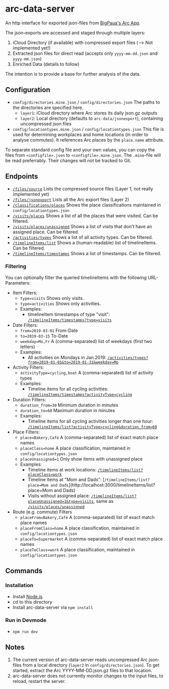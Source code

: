 # arc-data-server

An http interface for exported json-files from [BigPaua's Arc App](https://www.bigpaua.com/arcapp/privacy).

The json-exports are accessed and staged through multiple layers:

1. iCloud Directory (if available) with compressed export files (--> Not implemented yet!)
1. Extracted json files for direct read (accepts only `yyyy-mm-dd.json` and `yyyy-mm.json`)
1. Enriched Data (details to follow)

The intention is to provide a base for further analysis of the data.

## Configuration

* `config/directories.mine.json` / `config/directories.json` The paths to the directories are specified here.
  * `layer1`: iCloud directory where Arc stores its daily json.gz outputs
  * `layer2`: Local directory (defaults to `arc-data/jsonexport`), containing uncompressed json files
* `config/locationtypes.mine.json` / `config/locationtypes.json` This file is used for determining workplaces and home locations (in order to analyse commutes). It references Arc places by the `place.name` attribute.

To separate standard config file and your own values, you can copy the files from `<configfile>.json` to `<configfile>.mine.json`. The `.mine`-file will be read preferrably. Their changes will not be tracked to Git.

## Endpoints

* [`/files/source`](http://localhost:3000/files/source) Lists the compressed source files (Layer 1, not really implemented yet)
* [`/files/jsonexport`](http://localhost:3000/files/jsonexport) Lists all the Arc export files (Layer 2)
* [`/classifications/places`](http://localhost:3000/classifications/places) Shows the place classifications maintained in `config/locationtypes.json`
* [`/visits/places`](http://localhost:3000/visits/places) Shows a list of all the places that were visited. Can be filtered.
* [`/visits/places/unassigned`](http://localhost:3000/visits/places/unassigned) Shows a list of visits that don't have an assigned place. Can be filtered.
* [`/activities/types`](http://localhost:3000/activities/types) Shows a list of all activity types. Can be filtered.
* [`/timelineItems/list`](http://localhost:3000/timelineItems/list) Shows a (human-readable) list of timelineItems. Can be filtered.
* [`/timelineItems/timestamps`](http://localhost:3000/timelineItems/timestamps) Shows a list of timestamps. Can be filtered.

### Filtering

You can optionally filter the queried timelineItems with the following URL-Parameters:

* Item Filters:
  * `type=visits` Shows only visits.
  * `type=activities` Shows only activities.
  * Examples:
    * timelineItem timestamps of type "visit": [`/timelineItems/timestamps?type=visits`](http://localhost:3000/timelineItems/timestamps?type=visits)
* Date Filters:
  * `from=2019-03-01` From-Date
  * `to=2019-03-15` To-Date
  * `weekday=Mo,Fr` A (comma-separated) list of weekdays (first two letters)
  * Examples:
    * All activities on Mondays in Jan 2019: [`/activities/types?from=2019-01-01&to=2019-01-31&weekday=Mo`](http://localhost:3000/activities/types?from=2019-01-01&to=2019-01-31&weekday=Mo)
* Activity Filters:
  * `activityType=cycling,boat` A (comma-separated) list of activity types
  * Examples:
    * Timeline items for all cycling activities: [`/timelineItems/timestamps?activityType=cycling`](http://localhost:3000/timelineItems/timestamps?activityType=cycling)
* Duration Filters:
  * `duration_from=30` Minimum duration in minutes
  * `duration_to=60` Maximum duration in minutes
  * Examples:
    * Timeline items for all cycling activities longer than one hour: [`/timelineItems/list?activityType=cycling&duration_from=60`](http://localhost:3000/timelineItems/list?activityType=cycling&duration_from=60)
* Place Filters:
  * `place=Bakery,Café` A (comma-separated) list of exact match place names
  * `placeClass=home` A place classification, maintained in `config/locationtypes.json`
  * `placeUnassigned=1` Only show items with unassigned place
  * Examples:
    * Timeline items at work locations: [`/timelineItems/list?placeClass=work`](http://localhost:3000/timelineItems/list?placeClass=work)
    * Timeline items at "Mom and Dads": [`/timelineItems/list?place=Mom and Dads`](http://localhost:3000/timelineItems/list?place=Mom and Dads)
    * Visits without assigned place: [`/timelineItems/list?placeUnassigned=1&type=visits`](http://localhost:3000/timelineItems/list?placeUnassigned=1&type=visits), same as [`/visits/places/unassigned`](http://localhost:3000/visits/places/unassigned)
* Route (e.g. commute) Filters
  * `placeFrom=Bakery,Café` A (comma-separated) list of exact match place names
  * `placeFromClass=home` A place classification, maintained in `config/locationtypes.json`
  * `placeTo=Supermarket` A (comma-separated) list of exact match place names
  * `placeToClass=work` A place classification, maintained in `config/locationtypes.json`

## Commands

### Installation

* Install [Node.js](https://nodejs.org/en/).
* cd to this directory
* Install arc-data-server via `npm install`

### Run in Devmode

* `npm run dev`

## Notes

1. The current version of arc-data-server reads uncompressed Arc json-files from a local directory (`layer2` in `config/directories.json`). To get started, extract the Arc YYYY-MM-DD.json.gz files to that location.
2. arc-data-server does not currently monitor changes to the input files, to reload, restart the server.